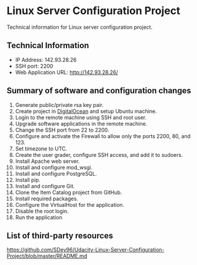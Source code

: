 # Linux Server Configuration Project

Technical information for Linux server configuration project.

## Technical Information

* IP Address: 142.93.28.26
* SSH port: 2200
* Web Application URL: http://142.93.28.26/

## Summary of software and configuration changes
1. Generate public/private rsa key pair.
2. Create project in [DigitalOcean](https://cloud.digitalocean.com) and setup Ubuntu machine.
3. Login to the remote machine using SSH and root user.
4. Upgrade software applications in the remote machine.
5. Change the SSH port from 22 to 2200.
6. Configure and activate the Firewall to allow only the ports 2200, 80, and 123.
7. Set timezone to UTC.
8. Create the user grader, configure SSH access, and add it to sudoers.
9. Install Apache web server.
10. Install and configure mod_wsgi.
11. Install and configure PostgreSQL.
12. Install pip.
13. Install and configure Git.
14. Clone the Item Catalog project from GitHub.
15. Install required packages.
16. Configure the VirtualHost for the application.
17. Disable the root login.
18. Run the application

## List of third-party resources
https://github.com/SDey96/Udacity-Linux-Server-Configuration-Project/blob/master/README.md